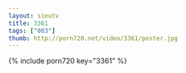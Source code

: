 ```yaml
--- 
layout: sieutv
title: 3361
tags: ["003"]
thumb: http://porn720.net/video/3361/poster.jpg
---
```

{% include porn720 key="3361" %} 
